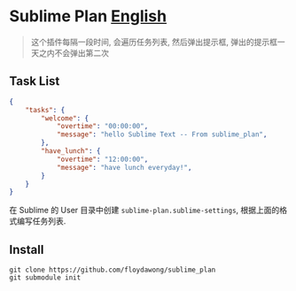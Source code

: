 # Sublime Plan  [English](./README.md)  
> 这个插件每隔一段时间, 会遍历任务列表, 然后弹出提示框, 弹出的提示框一天之内不会弹出第二次  


## Task List  
```json  
{
    "tasks": {
        "welcome": {
            "overtime": "00:00:00",
            "message": "hello Sublime Text -- From sublime_plan",
        },
        "have_lunch": {
            "overtime": "12:00:00",
            "message": "have lunch everyday!",
        }
    }
}
```  

在 Sublime 的 User 目录中创建 `sublime-plan.sublime-settings`, 根据上面的格式编写任务列表.  


## Install
```
git clone https://github.com/floydawong/sublime_plan
git submodule init
```
